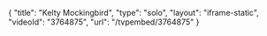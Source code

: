 {
    "title": "Kelty Mockingbird",
    "type": "solo",
    "layout": "iframe-static",
    "videoId": "3764875",
    "url": "\/tvpembed\/3764875"
}